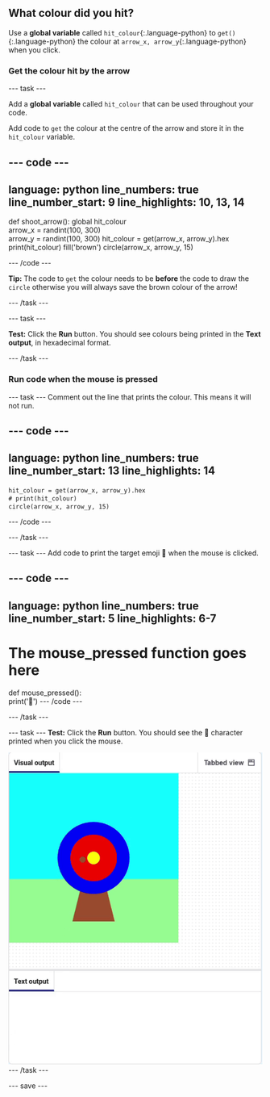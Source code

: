 ## What colour did you hit?

Use a **global variable** called `hit_colour`{:.language-python} to `get()`{:.language-python} the colour at `arrow_x, arrow_y`{:.language-python} when you click. 

### Get the colour hit by the arrow 

--- task ---

Add a **global variable** called `hit_colour` that can be used throughout your code.

Add code to `get` the colour  at the centre of the arrow and store it in the `hit_colour` variable. 


--- code ---
---
language: python
line_numbers: true
line_number_start: 9
line_highlights: 10, 13, 14
---
def shoot_arrow():
    global hit_colour  
    arrow_x = randint(100, 300)  
    arrow_y = randint(100, 300) 
    hit_colour = get(arrow_x, arrow_y).hex
    print(hit_colour)
    fill('brown')
    circle(arrow_x, arrow_y, 15)

--- /code ---

**Tip:** The code to `get` the colour needs to be **before** the code to draw the `circle` otherwise you will always save the brown colour of the arrow! 

--- /task ---

--- task ---

**Test:** Click the **Run** button. You should see colours being printed in the **Text output**, in hexadecimal format. 

--- /task ---

### Run code when the mouse is pressed

--- task ---
Comment out the line that prints the colour. This means it will not run. 

--- code ---
---
language: python
line_numbers: true
line_number_start: 13
line_highlights: 14
---
    hit_colour = get(arrow_x, arrow_y).hex
    # print(hit_colour)
    circle(arrow_x, arrow_y, 15)
--- /code ---

--- /task ---

--- task ---
Add code to print the target emoji 🎯 when the mouse is clicked.

--- code ---
---
language: python
line_numbers: true
line_number_start: 5
line_highlights: 6-7
---
# The mouse_pressed function goes here    
def mouse_pressed():    
    print('🎯')
--- /code ---

--- /task ---

--- task --- 
**Test:** Click the **Run** button. You should see the 🎯 character printed when you click the mouse.

![target emoji printed when mouse clicked](images/target_printed.gif)
--- /task ---


--- save ---